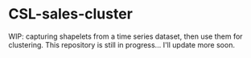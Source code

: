 # CSL-sales-cluster
WIP: capturing shapelets from a time series dataset, then use them for clustering.
This repository is still in progress... I'll update more soon.
